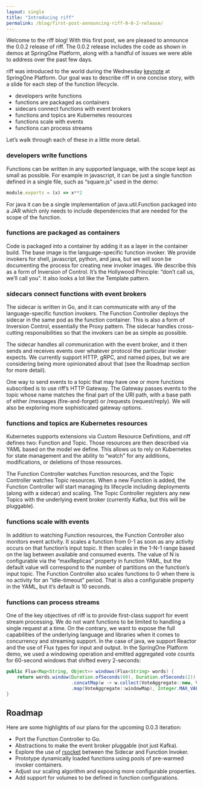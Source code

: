 ```yaml
---
layout: single
title: "Introducing riff"
permalink: /blog/first-post-announcing-riff-0-0-2-release/
---
```


Welcome to the riff blog! With this first post, we are pleased to announce the 0.0.2 release of riff. The 0.0.2 release includes the code as shown in demos at SpringOne Platform, along with a handful of issues we were able to address over the past few days. 

riff was introduced to the world during the Wednesday [keynote](/video/mark-fisher-at-springone-platform-2017/) at SpringOne Platform. Our goal was to describe riff in one concise story, with a slide for each step of the function lifecycle.
- developers write functions
- functions are packaged as containers
- sidecars connect functions with event brokers
- functions and topics are Kubernetes resources
- functions scale with events
- functions can process streams

Let’s walk through each of these in a little more detail.

### developers write functions

Functions can be written in any supported language, with the scope kept as small as possible. For example in javascript, it can be just a single function defined in a single file, such as “square.js” used in the demo:

```js
module.exports = (x) => x**2
```

For java it can be a single implementation of java.util.Function packaged into a JAR which only needs to include dependencies that are needed for the scope of the function.

### functions are packaged as containers

Code is packaged into a container by adding it as a layer in the container build. The base image is the language-specific function invoker. We provide invokers for shell, javascript, python, and java, but we will soon be documenting the process for creating new invoker images. We describe this as a form of Inversion of Control. It’s the Hollywood Principle: “don’t call us, we’ll call you”. It also looks a lot like the Template pattern.

### sidecars connect functions with event brokers

The sidecar is written in Go, and it can communicate with any of the language-specific function invokers. The Function Controller deploys the sidecar in the same pod as the function container. This is also a form of Inversion Control, essentially the Proxy pattern. The sidecar handles cross-cutting responsibilities so that the invokers can be as simple as possible. 

The sidecar handles all communication with the event broker, and it then sends and receives events over whatever protocol the particular invoker expects. We currently support HTTP, gRPC, and named pipes, but we are considering being more opinionated about that (see the Roadmap section for more detail). 

One way to send events to a topic that may have one or more functions subscribed is to use riff’s HTTP Gateway. The Gateway passes events to the topic whose name matches the final part of the URI path, with a base path of either /messages (fire-and-forget) or /requests (request/reply). We will also be exploring more sophisticated gateway options.

### functions and topics are Kubernetes resources

Kubernetes supports extensions via Custom Resource Definitions, and riff defines two: Function and Topic. Those resources are then described via YAML based on the model we define. This allows us to rely on Kubernetes for state management and the ability to “watch” for any additions, modifications, or deletions of those resources.

The Function Controller watches Function resources, and the Topic Controller watches Topic resources. When a new Function is added, the Function Controller will start managing its lifecycle including deployments (along with a sidecar) and scaling. The Topic Controller registers any new Topics with the underlying event broker (currently Kafka, but this will be pluggable).

### functions scale with events

In addition to watching Function resources, the Function Controller also monitors event activity. It scales a function from 0-1 as soon as any activity occurs on that function’s input topic. It then scales in the 1-N-1 range based on the lag between available and consumed events. The value of N is configurable via the “maxReplicas” property in function YAML, but the default value will correspond to the number of partitions on the function’s input topic. The Function Controller also scales functions to 0 when there is no activity for an “idle-timeout” period. That is also a configurable property in the YAML, but it’s default is 10 seconds.

### functions can process streams

One of the key objectives of riff is to provide first-class support for event stream processing. We do not want functions to be limited to handling a single request at a time. On the contrary, we want to expose the full capabilities of the underlying language and libraries when it comes to concurrency and streaming support. In the case of java, we support Reactor and the use of Flux types for input and output. In the SpringOne Platform demo, we used a windowing operation and emitted aggregated vote counts for 60-second windows that shifted every 2-seconds:

```java
public Flux<Map<String, Object>> windows(Flux<String> words) {
    return words.window(Duration.ofSeconds(60), Duration.ofSeconds(2))
                        .concatMap(w -> w.collect(VoteAggregate::new, VoteAggregate::sum)
                        .map(VoteAggregate::windowMap), Integer.MAX_VALUE);
}
```
## Roadmap

Here are some highlights of our plans for the upcoming 0.0.3 iteration:

- Port the Function Controller to Go.
- Abstractions to make the event broker pluggable (not just Kafka).
- Explore the use of [rsocket](https://rsocket.io) between the Sidecar and Function Invoker.
- Prototype dynamically loaded functions using pools of pre-warmed invoker containers.
- Adjust our scaling algorithm and exposing more configurable properties.
- Add support for volumes to be defined in function configurations.